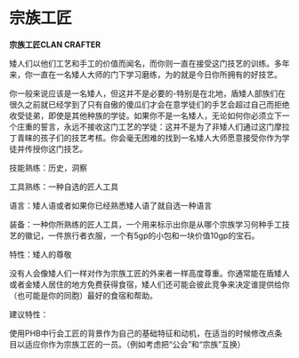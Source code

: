 # 宗族工匠

**宗族工匠CLAN CRAFTER**

矮人们以他们工艺和手工的价值而闻名，而你则一直在接受这门技艺的训练。多年来，你一直在一名矮人大师的门下学习磨练，为的就是今日你所拥有的好技艺。

你一般来说应该是一名矮人，但这并不是必要的-特别是在北地，盾矮人部族们在很久之前就已经学到了只有自傲的傻瓜们才会在意学徒们的手艺会超过自己而拒绝收受徒弟，即使是其他种族的学徒。如果你不是一名矮人，无论如何你必须立下一个庄重的誓言，永远不接收这门工艺的学徒：这并不是为了非矮人们通过这门摩拉丁青睐的孩子们的技艺考核。你会毫无困难的找到一名矮人大师愿意接受你作为学徒并传授你这门技艺。

技能熟练：历史，洞察

工具熟练：一种自选的匠人工具

语言：矮人语或者如果你已经熟悉矮人语了就自选一种语言

装备：一种你所熟练的匠人工具，一个用来标示出你是从哪个宗族学习何种手工技艺的徽记，一件旅行者衣服，一个有5gp的小包和一块价值10gp的宝石。

特性：矮人的尊敬

没有人会像矮人们一样对作为宗族工匠的外来者一样高度尊重。你通常能在盾矮人或者金矮人居住的地方免费获得食宿，矮人们还可能会彼此竞争来决定谁提供给你（也可能是你的同胞）最好的食宿和帮助。

建议特性：

使用PHB中行会工匠的背景作为自己的基础特征和动机，在适当的时候修改点条目以适应你作为宗族工匠的一员。（例如考虑把“公会”和“宗族”互换）
